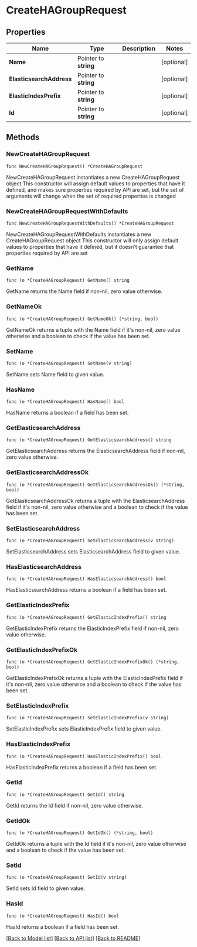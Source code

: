 # CreateHAGroupRequest

## Properties

Name | Type | Description | Notes
------------ | ------------- | ------------- | -------------
**Name** | Pointer to **string** |  | [optional] 
**ElasticsearchAddress** | Pointer to **string** |  | [optional] 
**ElasticIndexPrefix** | Pointer to **string** |  | [optional] 
**Id** | Pointer to **string** |  | [optional] 

## Methods

### NewCreateHAGroupRequest

`func NewCreateHAGroupRequest() *CreateHAGroupRequest`

NewCreateHAGroupRequest instantiates a new CreateHAGroupRequest object
This constructor will assign default values to properties that have it defined,
and makes sure properties required by API are set, but the set of arguments
will change when the set of required properties is changed

### NewCreateHAGroupRequestWithDefaults

`func NewCreateHAGroupRequestWithDefaults() *CreateHAGroupRequest`

NewCreateHAGroupRequestWithDefaults instantiates a new CreateHAGroupRequest object
This constructor will only assign default values to properties that have it defined,
but it doesn't guarantee that properties required by API are set

### GetName

`func (o *CreateHAGroupRequest) GetName() string`

GetName returns the Name field if non-nil, zero value otherwise.

### GetNameOk

`func (o *CreateHAGroupRequest) GetNameOk() (*string, bool)`

GetNameOk returns a tuple with the Name field if it's non-nil, zero value otherwise
and a boolean to check if the value has been set.

### SetName

`func (o *CreateHAGroupRequest) SetName(v string)`

SetName sets Name field to given value.

### HasName

`func (o *CreateHAGroupRequest) HasName() bool`

HasName returns a boolean if a field has been set.

### GetElasticsearchAddress

`func (o *CreateHAGroupRequest) GetElasticsearchAddress() string`

GetElasticsearchAddress returns the ElasticsearchAddress field if non-nil, zero value otherwise.

### GetElasticsearchAddressOk

`func (o *CreateHAGroupRequest) GetElasticsearchAddressOk() (*string, bool)`

GetElasticsearchAddressOk returns a tuple with the ElasticsearchAddress field if it's non-nil, zero value otherwise
and a boolean to check if the value has been set.

### SetElasticsearchAddress

`func (o *CreateHAGroupRequest) SetElasticsearchAddress(v string)`

SetElasticsearchAddress sets ElasticsearchAddress field to given value.

### HasElasticsearchAddress

`func (o *CreateHAGroupRequest) HasElasticsearchAddress() bool`

HasElasticsearchAddress returns a boolean if a field has been set.

### GetElasticIndexPrefix

`func (o *CreateHAGroupRequest) GetElasticIndexPrefix() string`

GetElasticIndexPrefix returns the ElasticIndexPrefix field if non-nil, zero value otherwise.

### GetElasticIndexPrefixOk

`func (o *CreateHAGroupRequest) GetElasticIndexPrefixOk() (*string, bool)`

GetElasticIndexPrefixOk returns a tuple with the ElasticIndexPrefix field if it's non-nil, zero value otherwise
and a boolean to check if the value has been set.

### SetElasticIndexPrefix

`func (o *CreateHAGroupRequest) SetElasticIndexPrefix(v string)`

SetElasticIndexPrefix sets ElasticIndexPrefix field to given value.

### HasElasticIndexPrefix

`func (o *CreateHAGroupRequest) HasElasticIndexPrefix() bool`

HasElasticIndexPrefix returns a boolean if a field has been set.

### GetId

`func (o *CreateHAGroupRequest) GetId() string`

GetId returns the Id field if non-nil, zero value otherwise.

### GetIdOk

`func (o *CreateHAGroupRequest) GetIdOk() (*string, bool)`

GetIdOk returns a tuple with the Id field if it's non-nil, zero value otherwise
and a boolean to check if the value has been set.

### SetId

`func (o *CreateHAGroupRequest) SetId(v string)`

SetId sets Id field to given value.

### HasId

`func (o *CreateHAGroupRequest) HasId() bool`

HasId returns a boolean if a field has been set.


[[Back to Model list]](../README.md#documentation-for-models) [[Back to API list]](../README.md#documentation-for-api-endpoints) [[Back to README]](../README.md)


